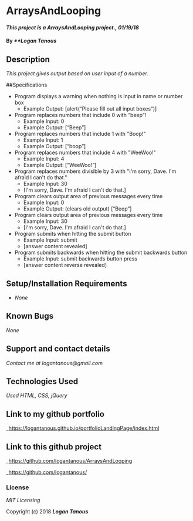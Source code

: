 # ArraysAndLooping

#### _This project is a ArraysAndLooping project., 01/19/18_

#### By _**Logan Tanous_

## Description

_This project gives output based on user input of a number._

##Specifications

<ul>
 <li>Program displays a warning when nothing is input in name or number box
  <ul>
   <li>Example Output: [alert(“Please fill out all input boxes”)]</li>
  </ul>
 </li>
 <li>Program replaces numbers that include 0 with “beep”!
  <ul>
   <li>Example Input: 0</li>
   <li>Example Output: [“Beep”]</li>
  </ul>
 </li>
 <li>Program replaces numbers that include 1 with "Boop!"
  <ul>
   <li>Example Input: 1</li>
   <li>Example Output: [“boop”]</li>
  </ul>
 </li>
 <li>Program replaces numbers that include 4 with "WeeWoo!"
  <ul>
   <li>Example Input: 4</li>
   <li>Example Output: [“WeeWoo!”]</li>
  </ul>
 </li>
 <li>Program replaces numbers divisible by 3 with "I'm sorry, Dave. I'm afraid I can't do that."
  <ul>
   <li>Example Input: 30</li>
   <li>[I'm sorry, Dave. I'm afraid I can't do that.]</li>
  </ul>
 </li>
 <li>Program clears output area of previous messages every time
  <ul>
   <li>Example Input: 0</li>
   <li>Example Output: (clears old output) [“Beep”]</li>
  </ul>
 </li>
 <li>Program clears output area of previous messages every time
  <ul>
   <li>Example Input: 30</li>
   <li>[I'm sorry, Dave. I'm afraid I can't do that.]</li>
  </ul>
 </li>
 <li>Program submits when hitting the submit button
  <ul>
   <li>Example Input: submit</li>
   <li>[answer content revealed]</li>
  </ul>
 </li>  
 <li>Program submits backwards when hitting the submit backwards button
  <ul>
   <li>Example Input: submit backwards button press</li>
   <li>[answer content reverse revealed]</li>
  </ul>
 </li>     
</ul>

## Setup/Installation Requirements

* _None_

## Known Bugs

_None_

## Support and contact details

_Contact me at logantanous@gmail.com_

## Technologies Used

_Used HTML, CSS, jQuery_

## Link to my github portfolio

_https://logantanous.github.io/portfolioLandingPage/index.html

## Link to this github project
_https://github.com/logantanous/ArraysAndLooping

_https://github.com/logantanous/

### License

*MIT Licensing*

Copyright (c) 2018 **_Logan Tanous_**
